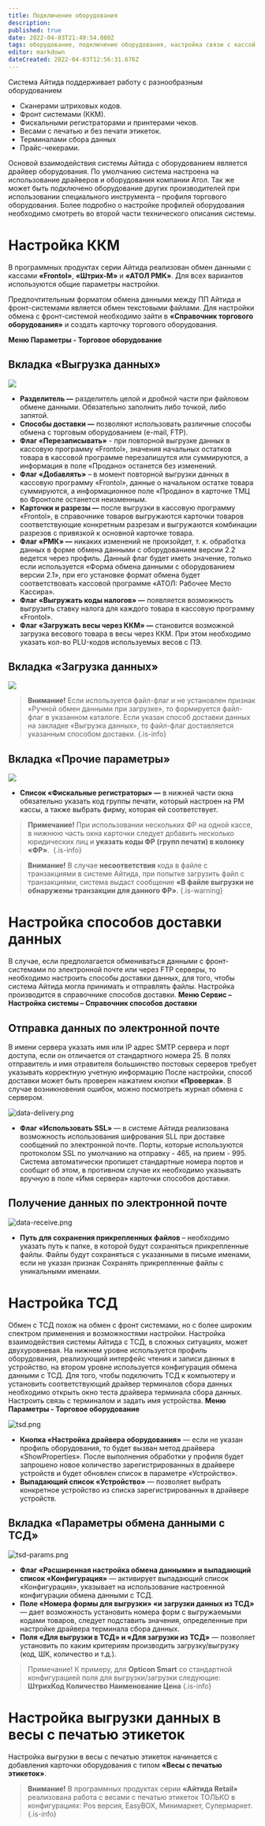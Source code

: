 ```yaml
---
title: Подключение оборудования
description: 
published: true
date: 2022-04-03T21:49:54.080Z
tags: оборудование, подключение оборудования, настройка связи с кассой
editor: markdown
dateCreated: 2022-04-03T12:56:31.676Z
---
```


Система Айтида поддерживает работу с разнообразным оборудованием

-   Сканерами штриховых кодов.
-   Фронт системами (ККМ).
-   Фискальными регистраторами и принтерами чеков.
-   Весами с печатью и без печати этикеток.
-   Терминалами сбора данных
-   Прайс-чекерами.

Основой взаимодействия системы Айтида с оборудованием является драйвер оборудования. По умолчанию система настроена на использование драйверов и оборудования компании Атол. Так же может быть подключено оборудование других производителей при использовании специального инструмента – профиля торгового оборудования. Более подробно о настройке профилей оборудования необходимо смотреть во второй части технического описания системы.

# Настройка ККМ

В программных продуктах серии Айтида реализован обмен данными с кассами **«Frontol»**, **«Штрих-М»** и **«АТОЛ РМК»**. Для всех вариантов используются общие параметры настройки. 

Предпочтительным форматом обмена данными между ПП Айтида и фронт-системами является обмен текстовыми файлами. Для настройки обмена с фронт-системой необходимо зайти в **«Справочник торгового оборудования»** и создать карточку торгового оборудования. 

**Меню Параметры - Торговое оборудование**

## Вкладка «Выгрузка данных»

![](/images/quick-start/front-system.png)

-   **Разделитель —** разделитель целой и дробной части при файловом обмене данными. Обязательно заполнить либо точкой, либо запятой. 
-   **Способы доставки —** позволяют использовать различные способы обмена с торговым оборудованием (e-mail, FTP). 
-   **Флаг «Перезаписывать»** \- при повторной выгрузке данных в кассовую программу «Frontol», значения начальных остатков товара в кассовой программе перезапишутся или суммируются, а информация в поле «Продано» останется без изменений. 
-   **Флаг «Добавлять»** – в момент повторной выгрузки данных в кассовую программу «Frontol», данные о начальном остатке товара суммируются, а информационное поле «Продано» в карточке ТМЦ во Фронтоле останется неизменным. 
-   **Карточки и разрезы —** после выгрузки в кассовую программу «Frontol», в справочнике товаров выгружаются карточки товаров соответствующие конкретным разрезам и выгружаются комбинации разрезов с привязкой к основной карточке товара. 
-   **Флаг «РМК» —** никаких изменений не произойдет, т. к. обработка данных в форме обмена данными с оборудованием версии 2.2 ведется через профиль. Данный флаг будет иметь значение, только если используется «Форма обмена данными с оборудованием версии 2.1», при его установке формат обмена будет соответствовать кассовой программе «АТОЛ: Рабочее Место Кассира». 
-   **Флаг «Выгружать коды налогов» —** появляется возможность выгрузить ставку налога для каждого товара в кассовую программу «Frontol». 
-   **Флаг «Загружать весы через ККМ» —** становится возможной загрузка весового товара в весы через ККМ. При этом необходимо указать кол-во PLU-кодов используемых весов с ПЭ. 

## Вкладка «Загрузка данных»

![](/images/quick-start/front-system2.png)

> **Внимание!** Если используется файл-флаг и не установлен признак «Ручной обмен данными при загрузке», то формируется файл-флаг в указанном каталоге. Если указан способ доставки данных на закладке «Выгрузка данных», то файл-флаг доставляется указанным способом доставки.
> {.is-info}


## Вкладка «Прочие параметры»

![](/images/quick-start/front-system3.png)

-   **Список «Фискальные регистраторы» —** в нижней части окна обязательно указать код группы печати, который настроен на РМ кассы, а также выбрать фирму, которая ей соответствует. 

> **Примечание!** При использовании нескольких ФР на одной кассе, в нижнюю часть окна карточки следует добавить несколько юридических лиц и **указать коды ФР (групп печати) в колонку «ФР»**. 
{.is-info}


> **Внимание!** В случае **несоответствия** кода в файле с транзакциями в системе Айтида, при попытке загрузить файл с транзакциями, система выдаст сообщение **«В файле выгрузки не обнаружены транзакции для данного ФР»**.
{.is-warning}

# Настройка способов доставки данных
В случае, если предполагается обмениваться данными с фронт-системами по электронной почте или через FTP серверы, то необходимо настроить способы доставки данных, для того, чтобы система Айтида могла принимать и отправлять файлы. Настройка производится в справочнике способов доставки.
**Меню Сервис – Настройка системы – Справочник способов доставки**

## Отправка данных по электронной почте
В имени сервера указать имя или IP адрес SMTP сервера и порт доступа, если он отличается от стандартного номера 25. В полях отправитель и имя отравителя большинство постовых серверов требует указывать корректную учетную информацию
После настройки, способ доставки может быть проверен нажатием кнопки **«Проверка»**. В случае возникновения ошибок, можно посмотреть журнал обмена с сервером.

![data-delivery.png](/images/quick-start/data-delivery.png)

 - **Флаг «Использовать SSL»** — в системе Айтида реализована возможность использования шифрования SLL при доставке сообщений по электронной почте. Порты, которые используются протоколом SSL по умолчанию на отправку - 465, на прием - 995. Система автоматически пропишет стандартные номера портов и сообщит об этом, в противном случае их необходимо указывать вручную в поле «Имя сервера» карточки способов доставки.
 
## Получение данных по электронной почте

![data-receive.png](/images/quick-start/data-receive.png)

- **Путь для сохранения прикрепленных файлов** – необходимо указать путь к папке, в которой будут сохраняться прикрепленные файлы. Файлы будут сохраняться с указанными в письме именами, если не указан признак Сохранять прикрепленные файлы с уникальными именами.

# Настройка ТСД

Обмен с ТСД похож на обмен с фронт системами, но с более широким спектром применения и возможностями настройки.
Настройка взаимодействия системы Айтида с ТСД, в сложных ситуациях, может двухуровневая. На нижнем уровне используется профиль оборудования, реализующий интерфейс чтения и записи данных в устройство, на втором уровне используется конфигурация обмена данными с ТСД.
Для того, чтобы подключить ТСД к компьютеру и установить соответствующий драйвер терминалов сбора данных необходимо открыть окно теста драйвера терминала сбора данных. Настроить связь с терминалом и задать имя устройства.
**Меню Параметры - Торговое оборудование**

![tsd.png](/images/quick-start/tsd.png)

- **Кнопка «Настройка драйвера оборудования»** — если не указан профиль оборудования, то будет вызван метод драйвера «ShowProperties». После выполнения обработки у профиля будет запрошено новое количество зарегистрированных в драйвере устройств и будет обновлен список в параметре «Устройство».
- **Выпадающий список «Устройство»** — позволяет выбрать конкретное устройство из списка зарегистрированных в драйвере устройств.

## Вкладка «Параметры обмена данными с ТСД»

![tsd-params.png](/images/quick-start/tsd-params.png)

- **Флаг «Расширенная настройка обмена данными» и выпадающий список «Конфигурация»** — активирует выпадающий список «Конфигурация», указывает на использование настроенной конфигурации обмена данными с ТСД.
- **Поле «Номера формы для выгрузки» «и загрузки данных из ТСД»** — дает возможность установить номера форм с выгружаемыми кодами товаров, следует подставить значения, определенные при настройке драйвера терминала сбора данных.
- **Поля «Для выгрузки в ТСД» и «Для загрузки из ТСД»** — позволяет установить по каким критериям производить загрузку/выгрузку (код, ШК, количество и т.д.).

> Примечание! К примеру, для **Opticon Smart** со стандартной конфигурацией поля для выгрузки/загрузки следующие:
**ШтрихКод
Количество
Наименование
Цена**
{.is-info}

# Настройка выгрузки данных в весы с печатью этикеток

Настройка выгрузки в весы с печатью этикеток начинается с добавления карточки оборудования с типом **«Весы с печатью этикеток»**.

> **Внимание!** В программных продуктах серии **«Айтида Retail»** реализована работа с весами с печатью этикеток ТОЛЬКО в конфигурациях: Pos версия, EasyBOX, Минимаркет, Супермаркет.
{.is-info}

